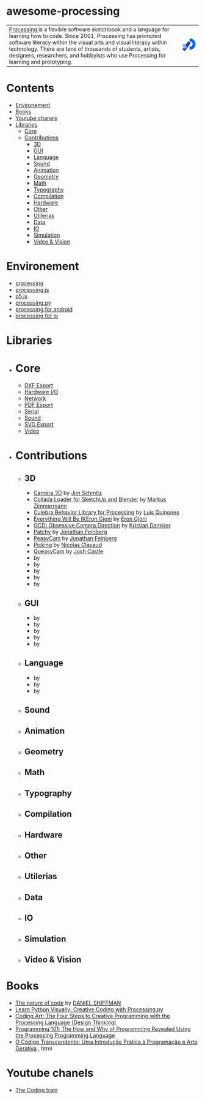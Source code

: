 # awesome-processing

<table >
 <tr>
  <td>  
   <a href="https://processing.or">Processing </a>is a flexible software sketchbook and a language for learning how to code. Since 2001, Processing has promoted software literacy within the visual arts and visual literacy within technology. There are tens of thousands of students, artists, designers, researchers, and hobbyists who use Processing for learning and prototyping.
  </td>
  <td>
   <a href="https://processing.or"><img src="assets/processing-logo.png"></a>
  </td>
 </tr>
 </table>




# Contents
 - [Environement](#environement)
 - [Books](#books)
 - [Youtube chanels](#youtube-chanels)
 - [Libraries](#libraries)
   - [Core](#core)
   - [Contributions](#contributions)
     - [3D](#3d)
     - [GUI](#gui)
     - [Language](#language)
     - [Sound](#sound)
     - [Animation](#animation)
     - [Geometry](#geometry)
     - [Math](#math)
     - [Typography](#typography)
     - [Compilation](#compilation)
     - [Hardware](#hardware)
     - [Other](#other)
     - [Utilerias](#utilerias)
     - [Data](#data)
     - [IO](#io)
     - [Simulation](#simulation)
     - [Video & Vision](#video-&-vision)
# Environement
 - [processing](https://processing.org/)
 - [processing.js](https://happycoding.io/tutorials/processing/processing-js)
 - [p5.js](https://p5js.org/)
 - [processing.py](https://py.processing.org/)
 - [processing for android](https://android.processing.org/)
 - [processing for pi](https://pi.processing.org/)
# Libraries
- # Core
  - [DXF Export](https://processing.org/reference/libraries/dxf/index.html)
  - [Hardware I/O](https://processing.org/reference/libraries/io/index.html)
  - [Network](https://processing.org/reference/libraries/net/index.html)
  - [PDF Export](https://processing.org/reference/libraries/pdf/index.html)
  - [Serial](https://processing.org/reference/libraries/serial/index.html)
  - [Sound](https://processing.org/reference/libraries/sound/index.html)
  - [SVG Export](https://processing.org/reference/libraries/svg/index.html)
  - [Video](https://processing.org/reference/libraries/video/index.html)
- # Contributions
  - ## 3D
    - [Camera 3D](https://ixora.io/projects/camera-3D/) by [Jim Schmitz](https://ixora.io/)
    - [Collada Loader for SketchUp and Blender](http://www.die-seite.ch/) by [Markus Zimmermann](http://www.die-seite.ch/)
    - [Culebra Behavior Library for Processing](http://www.complicitmatter.com/culebra-java/) by [Luis Quinones](http://complicitmatter.com/)
    - [Everything Will Be IKEron Gjoni](https://github.com/EGjoni/Everything-Will-Be-IK-Processing) by [Eron Gjoni](https://github.com/EGjoni/)
    - [OCD: Obsessive Camera Direction](http://www.gdsstudios.com/processing/libraries/ocd/) by [Kristian Damkjer](http://www.gdsstudios.com/)
    - [Patchy](http://mrfeinberg.com/patchy/) by [Jonathan Feinberg](http://mrfeinberg.com/)
    - [PeasyCam](http://mrfeinberg.com/peasycam/) by [Jonathan Feinberg](http://mrfeinberg.com/)
    - [Picking](http://n.clavaud.free.fr/processing/library/picking/) by [Nicolas Clavaud](http://n.clavaud.free.fr/)
    - [QueasyCam](https://github.com/jrc03c/queasycam) by [Josh Castle](https://twitter.com/jrc03c)
    - []() by []()
    - []() by []()
    - []() by []()
    - []() by []()
    - []() by []()
  - ## GUI
    - []() by []()
    - []() by []()
    - []() by []()
    - []() by []()
    - []() by []()
  - ## Language
    - []() by []()
    - []() by []()
    - []() by []()
  - ## Sound
  - ## Animation
  - ## Geometry
  - ## Math
  - ## Typography
  - ## Compilation
  - ## Hardware
  - ## Other 
  - ## Utilerias
  - ## Data
  - ## IO
  - ## Simulation
  - ## Video & Vision
# Books
 - [The nature of code](https://natureofcode.com/) by [DANIEL SHIFFMAN](https://shiffman.net/)
 - [Learn Python Visually: Creative Coding with Processing.py](https://www.amazon.com/Learn-Python-Visually-Tristan-Bunn/dp/1718500963)
 - [Coding Art: The Four Steps to Creative Programming with the Processing Language (Design Thinking)](https://www.amazon.com/gp/product/1484262638)
 - [
Programming 101: The How and Why of Programming Revealed Using the Processing Programming Language](https://link.springer.com/book/10.1007/978-1-4842-3697-0)
- [O Código Transcendente: Uma Introdução Prática à Programação e Arte Gerativa](https://codigotranscendente.github.io/livro/livro/lindex.html) , html
# Youtube chanels
 - [The Coding train](https://www.youtube.com/channel/UCvjgXvBlbQiydffZU7m1_aw)



